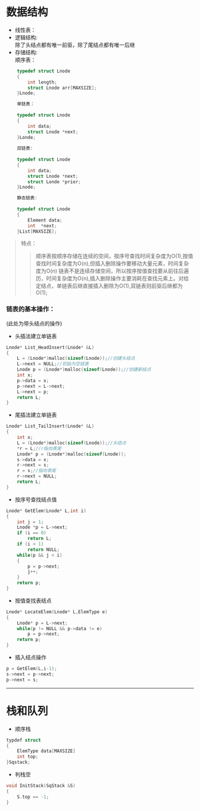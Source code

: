 # 数据结构  
- 线性表：  
- 逻辑结构:  
	除了头结点都有唯一前驱，除了尾结点都有唯一后继  
- 存储结构:  
	顺序表：
~~~c++
	typedef struct Lnode
	{
		int length;
		struct Lnode arr[MAXSIZE];
	}Lnode;

	单链表：
	
	typedef struct Lnode
	{
		int data;
		struct Lnode *next;
	}Londe;
	
	双链表:
	
	typedef struct Lnode
	{
		int data;
		struct Lnode *next;
		struct Londe *prior;
	}Lnode;

	静态链表:
	
	typedef struct Lnode
	{
		Element data;
		int  *next;
	}List[MAXSIZE];
~~~

> 特点：  
>> 顺序表按顺序存储在连续的空间，按序号查找时间复杂度为O(1),按值查找时间复杂度为O(n),但插入删除操作要移动大量元素，时间复杂度为O(n)
>> 链表不是连续存储空间，所以按序按值查找要从前往后遍历，时间复杂度为O(n),插入删除操作主要消耗在查找元素上。对给定结点，单链表后继直接插入删除为O(1),双链表则前驱后继都为O(1);
### 链表的基本操作：  
(此处为带头结点的操作)  
- 头插法建立单链表 
~~~c++
Lnode* List_HeadInsert(Lnode* &L)
{
	L = (Lnode*)malloc(sizeof(Lnode));//创建头结点
	L->next = NULL;//初始为空链表
	Lnode p = (Lnode*)malloc(sizeof(Lnode));//创建新结点
	int x;
	p->data = x;
	p->next = L->next;
	L->next = p;
	return L;
}
~~~
- 尾插法建立单链表
~~~c++
Lnode* List_TailInsert(Lnode* &L)
{
	int x;
	L = (Lnode*)malloc(sizeof(Lnode));//头结点
	*r = L;//r指向表尾
	Lnode* p = (Lnode*)malloc(sizeof(Lnode));
	s->data = x;
	r->next = s;
	r = s;//指向表尾
	r->next = NULL;
	return L;
}
~~~
- 按序号查找结点值
~~~c++
Lnode* GetElem(Lnode* L,int i)
{
	int j = 1;
	Lnode *p = L->next;
	if (i == 0)
		return L;
	if (i < 1)
		return NULL;
	while(p && j < i)
	{
		p = p->next;
		j++;
	}
	return p;
}
~~~
- 按值查找表结点
~~~c++
Lnode* LocateElem(Lnode* L,ElemType e)
{
	Lnode* p = L->next;
	while(p != NULL && p->data != e)
		p = p->next;
	return p;
}
~~~
- 插入结点操作

~~~c++
p = GetElem(L,i-1);
s->next = p->next;
p->next = s;
~~~
---
# 栈和队列  
- 顺序栈  
~~~c++
typdef struct 
{
	ElemType data[MAXSIZE]
	int top;
}Sqstack;
~~~
- 判栈空
~~~c++
void InitStack(SqStack &S)
{
	S.top == -1;
}
~~~
